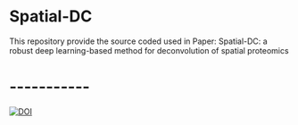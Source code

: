 # Spatial-DC
This repository provide the source coded used in Paper: Spatial-DC: a robust deep learning-based method for deconvolution of spatial proteomics

# -----------
[![DOI](https://zenodo.org/badge/DOI/10.5281/zenodo.14386585.svg)](https://doi.org/10.5281/zenodo.14386585)
